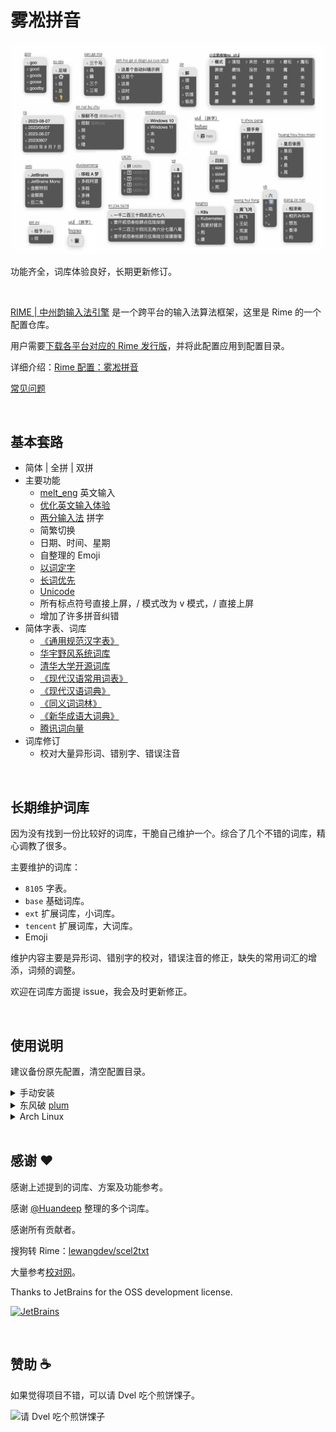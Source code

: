 # 雾凇拼音

![demo](./others/demo.webp)

功能齐全，词库体验良好，长期更新修订。

<br>

[RIME | 中州韵输入法引擎](https://rime.im/) 是一个跨平台的输入法算法框架，这里是 Rime 的一个配置仓库。

用户需要[下载各平台对应的 Rime 发行版](https://rime.im/download/)，并将此配置应用到配置目录。

详细介绍：[Rime 配置：雾凇拼音](https://dvel.me/posts/rime-ice/)

[常见问题](https://github.com/iDvel/rime-ice/issues/133)

<br>

## 基本套路

- 简体 | 全拼 | 双拼
- 主要功能
  - [melt_eng](https://github.com/tumuyan/rime-melt) 英文输入
  - [优化英文输入体验](https://dvel.me/posts/make-rime-en-better/)
  - [两分输入法](http://cheonhyeong.com/Simplified/download.html) 拼字
  - 简繁切换
  - 日期、时间、星期
  - 自整理的 Emoji
  - [以词定字](https://github.com/BlindingDark/rime-lua-select-character)
  - [长词优先](https://github.com/tumuyan/rime-melt/blob/master/lua/melt.lua)
  - [Unicode](https://github.com/shewer/librime-lua-script/blob/main/lua/component/unicode.lua)
  - 所有标点符号直接上屏，/ 模式改为 v 模式，/ 直接上屏
  - 增加了许多拼音纠错
- 简体字表、词库
  - [《通用规范汉字表》](https://github.com/iDvel/The-Table-of-General-Standard-Chinese-Characters)
  - [华宇野风系统词库](http://bbs.pinyin.thunisoft.com/forum.php?mod=viewthread&tid=30049)
  - [清华大学开源词库](https://github.com/thunlp/THUOCL)
  - [《现代汉语常用词表》](https://gist.github.com/indiejoseph/eae09c673460aa0b56db)
  - [《现代汉语词典》](https://forum.freemdict.com/t/topic/12102)
  - [《同义词词林》](https://forum.freemdict.com/t/topic/1211)
  - [《新华成语大词典》](https://forum.freemdict.com/t/topic/11407)
  - [腾讯词向量](https://ai.tencent.com/ailab/nlp/en/download.html)
- 词库修订
  - 校对大量异形词、错别字、错误注音

<br>

## 长期维护词库

因为没有找到一份比较好的词库，干脆自己维护一个。综合了几个不错的词库，精心调教了很多。

主要维护的词库：

- `8105` 字表。
- `base` 基础词库。
- `ext` 扩展词库，小词库。
- `tencent` 扩展词库，大词库。
- Emoji

维护内容主要是异形词、错别字的校对，错误注音的修正，缺失的常用词汇的增添，词频的调整。

欢迎在词库方面提 issue，我会及时更新修正。

<br>

## 使用说明

建议备份原先配置，清空配置目录。

<details>
<summary>手动安装</summary>

将仓库所有文件复制粘贴进去就好了。

更新词库，手动覆盖 `cn_dicts` `en_dcits` `opencc` 三个文件夹。

</details>
<details>
<summary>东风破 <a href="https://github.com/rime/plum">plum</a></summary>

所有配方（`others/recipes/*.recipe.yaml`）只是简单地更新覆盖文件，适合更新词库时使用。后四个配方只是更新词库文件，并不更新 `rime_ice.dict.yaml` 和 `melt_eng.dict.yaml`，因为用户可能会挂载其他词库。如果更新后部署时报错，可能是增、删、改了文件，需要检查上面两个文件和词库的对应关系。

安装或更新：全部文件

```bash
bash rime-install iDvel/rime-ice:others/recipes/full
```

安装或更新：所有词库文件（包含下面三个）

```bash
bash rime-install iDvel/rime-ice:others/recipes/all_dicts
```

安装或更新：拼音词库文件

```bash
bash rime-install iDvel/rime-ice:others/recipes/cn_dicts
```

安装或更新：英文词库文件

```bash
bash rime-install iDvel/rime-ice:others/recipes/en_dicts
```

安装或更新：opencc(emoji)

```bash
bash rime-install iDvel/rime-ice:others/recipes/opencc
```

</details>

<details>
<summary>Arch Linux</summary>

### 安装

使用 AUR helper 安装 [rime-ice](https://aur.archlinux.org/packages/rime-ice) 包即可。

```bash
yay -S rime-ice
```

yay用户建议开启[开发包更新](https://github.com/Jguer/yay#development-packages-upgrade)

```bash
yay -Y --devel --save
```

### 配置

推荐使用[补丁](https://github.com/rime/home/wiki/CustomizationGuide#%定製指南)的方式启用。

参考下面的配置示例，修改对应输入法框架用户目录（见下）中的 `default.custom.yaml`与`rime-ice.custom.yaml` 文件

- iBus 为 `$HOME/.config/ibus/rime/`
- Fcitx5 为 `$HOME/.local/share/fcitx5/rime/`

<details>
<summary>default.custom.yaml</summary>

```yaml
patch:
  "menu/page_size": 8 #候选词数量
  schema_list:
    - schema: rime_ice
```

</details>
<details>
<summary>rime-ice.custom.yaml</summary>

```yaml
patch:
  key_binder:
    select_first_character: "bracketleft" #[
    select_last_character: "bracketright" #]
  speller/algebra:
    ### 模糊音
    # 声母
    - derive/^([zcs])h/$1/          # z c s → zh ch sh
    - derive/^([zcs])([^h])/$1h$2/  # zh ch sh → z c s
    - derive/^l/n/  # n → l
    - derive/^n/l/  # l → n
    - derive/^f/h/  # …………
    - derive/^h/f/  # …………
    ...(复制[rime_ice.schema.yaml].speller.algebra到这里,注释/取消注释以更改模糊音)
```

</details>

</details>
<br>

## 感谢 ❤️

感谢上述提到的词库、方案及功能参考。

感谢 [@Huandeep](https://github.com/Huandeep) 整理的多个词库。

感谢所有贡献者。

搜狗转 Rime：[lewangdev/scel2txt](https://github.com/lewangdev/scel2txt)

大量参考[校对网](http://www.jiaodui.com/bbs/)。

Thanks to JetBrains for the OSS development license.

[![JetBrains](https://resources.jetbrains.com/storage/products/company/brand/logos/jb_beam.svg)](https://jb.gg/OpenSourceSupport)

<br>

## 赞助 ☕

如果觉得项目不错，可以请 Dvel 吃个煎饼馃子。

<img src="./others/sponsor.webp" alt="请 Dvel 吃个煎饼馃子" width=600 />
